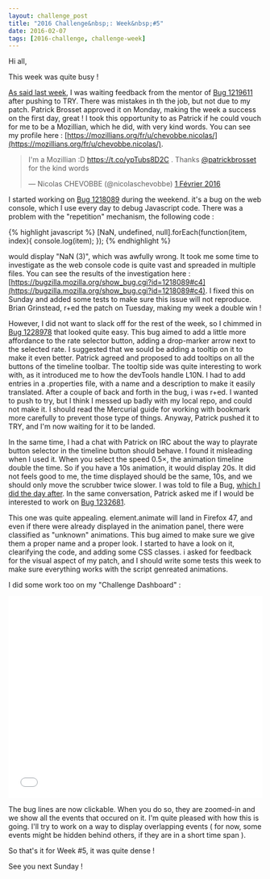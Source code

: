 ```yaml
---
layout: challenge_post
title: "2016 Challenge&nbsp;: Week&nbsp;#5"
date: 2016-02-07
tags: [2016-challenge, challenge-week]
---
```

Hi all,

This week was quite busy !

[As said last week](http://nicolaschevobbe.com/2016/01/31/Week-2-3-4.html), I was waiting feedback from the mentor of [Bug 1219611](https://bugzilla.mozilla.org/show_bug.cgi?id=1219611) after pushing to TRY. There was mistakes in th the job, but not due to my patch. Patrick Brosset approved it on Monday, making the week a success on the first day, great ! I took this opportunity to as Patrick if he could vouch for me to be a Mozillian, which he did, with very kind words. You can see my profile here : [https://mozillians.org/fr/u/chevobbe.nicolas/](https://mozillians.org/fr/u/chevobbe.nicolas/).

<blockquote class="twitter-tweet" data-lang="fr"><p lang="en" dir="ltr">I&#39;m a Mozillian :D <a href="https://t.co/ypTubs8D2C">https://t.co/ypTubs8D2C</a> . Thanks <a href="https://twitter.com/patrickbrosset">@patrickbrosset</a>  for the kind words</p>&mdash; Nicolas CHEVOBBE (@nicolaschevobbe) <a href="https://twitter.com/nicolaschevobbe/status/694131427789684737">1 Février 2016</a></blockquote>
<script async src="//platform.twitter.com/widgets.js" charset="utf-8"></script>

I started working on [Bug 1218089](https://bugzilla.mozilla.org/show_bug.cgi?id=1218089) during the weekend. it's a bug on the web console, which I use every day to debug Javascript code. There was a problem with the "repetition" mechanism, the following code :

{% highlight javascript %}
[NaN, undefined, null].forEach(function(item, index){
  console.log(item);
});
{% endhighlight %}

would display "NaN (3)", which was awfully wrong.
It took me some time to investigate as the web console code is quite vast and spreaded in multiple files. You can see the results of the investigation here : [https://bugzilla.mozilla.org/show_bug.cgi?id=1218089#c4](https://bugzilla.mozilla.org/show_bug.cgi?id=1218089#c4). I fixed this on Sunday and added some tests to make sure this issue will not reproduce.
Brian Grinstead, r+ed the patch on Tuesday, making my week a double win !

However, I did not want to slack off for the rest of the week, so I chimmed in [Bug 1228978](https://bugzilla.mozilla.org/show_bug.cgi?id=1228978) that looked quite easy. This bug aimed to add a little more affordance to the rate selector button, adding a drop-marker arrow next to the selected rate. I suggested that we sould be adding a tooltip on it to make it even better. Patrick agreed and proposed to add tooltips on all the buttons of the timeline toolbar. The tooltip side was quite interesting to work with, as it introduced me to how the devTools handle L10N.
I had to add entries in a .properties file, with a name and a description to make it easily translated. After a couple of back and forth in the bug, i was r+ed. I wanted to push to try, but I think I messed up badly with my local repo, and could not make it. I should read the Mercurial guide for working with bookmark more carefully to prevent those type of things. Anyway, Patrick pushed it to TRY, and I'm now waiting for it to be landed.

In the same time, I had a chat with Patrick on IRC about the way to playrate button selector in the timeline button should behave. I found it misleading when I used it. When you select the speed 0.5×, the animation timeline double the time. So if you have a 10s animation, it would display 20s. It did not feels good to me, the time displayed should be the same, 10s, and we should only move the scrubber twice slower. I was told to file a Bug, [which I did the day after](https://bugzilla.mozilla.org/show_bug.cgi?id=1245562). In the same conversation, Patrick asked me if I would be interested to work on [Bug 1232681](https://bugzilla.mozilla.org/show_bug.cgi?id=1232681).

This one was quite appealing. element.animate will land in Firefox 47, and even if there were already displayed in the animation panel, there were classified as "unknown" animations. This bug aimed to make sure we give them a proper name and a proper look. I started to have a look on it, clearifying the code, and adding some CSS classes. i asked for feedback for the visual aspect of my patch, and I should write some tests this week to make sure everything works with the script genreated animations.

I did some work too on my "Challenge Dashboard" :

<iframe height='400' scrolling='no' src='//codepen.io/nchevobbe/embed/yebMxM/?height=400&theme-id=12994&default-tab=result&bugId=1232681' frameborder='no' allowtransparency='true' allowfullscreen='true' style='width: 100%;'>See the Pen <a href='http://codepen.io/nchevobbe/pen/yebMxM/'>Bugzilla Timeline</a> by Nicolas Chevobbe (<a href='http://codepen.io/nchevobbe'>@nchevobbe</a>) on <a href='http://codepen.io'>CodePen</a>.
</iframe>

The bug lines are now clickable. When you do so, they are zoomed-in and we show all the events that occured on it. I'm quite pleased with how this is going. I'll try to work on a way to display overlapping events ( for now, some events might be hidden behind others, if they are in a short time span ).

So that's it for Week #5, it was quite dense !

See you next Sunday !
